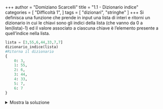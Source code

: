 +++
author = "Domiziano Scarcelli"
title = "1.1 - Dizionario indice"
categories = [
    "Difficoltà 1",
]
tags = [
    "dizionari",
    "stringhe"
]
+++
Si definisca una funzione che prende in input una lista di interi e ritorni un dizionario in cui le chiavi sono gli indici della lista (che vanno da 0 a len(lista)-1) ed il valore associato a ciascuna chiave è l’elemento presente a quell’indice nella lista.

```python
lista = [3,55,6,44,33,7,7]
dizionario_indice(lista)
#Ritorna il dizionario
{
	0: 3,
	1: 55,
	2: 6,
	3: 44,
	4: 33,
	5: 7,
	6: 7
}
```
<details>
<summary>Mostra la soluzione</summary>
> TODO: Da inserire

</details>
